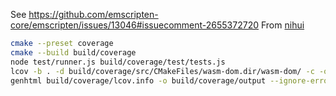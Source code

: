 See https://github.com/emscripten-core/emscripten/issues/13046#issuecomment-2655372720
From [nihui](https://github.com/nihui)

```sh
cmake --preset coverage
cmake --build build/coverage
node test/runner.js build/coverage/test/tests.js
lcov -b . -d build/coverage/src/CMakeFiles/wasm-dom.dir/wasm-dom/ -c -o build/coverage/lcov.info --gcov-tool coverage/llvm-gcov --no-external --ignore-errors format --ignore-errors inconsistent
genhtml build/coverage/lcov.info -o build/coverage/output --ignore-errors inconsistent --ignore-errors category
```
